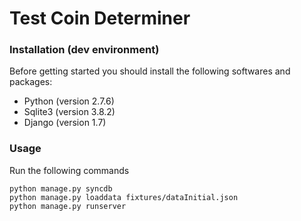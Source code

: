 # Test Coin Determiner

### Installation (dev environment)

Before getting started you should install the following softwares and packages:

* Python (version 2.7.6)
* Sqlite3 (version 3.8.2)
* Django (version 1.7)

### Usage

Run the following commands

    python manage.py syncdb
    python manage.py loaddata fixtures/dataInitial.json
    python manage.py runserver
